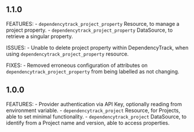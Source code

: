 ## 1.1.0
FEATURES:
	- `dependencytrack_project_property` Resource, to manage a project property.
	- `dependencytrack_project_property` DataSource, to retrieve a singular property.

ISSUES:
	- Unable to delete project property within DependencyTrack, when using `dependencytrack_project_property` resource.

FIXES:
	- Removed erroneous configuration of attributes on `dependencytrack_project_property` from being labelled as not changing.

## 1.0.0

FEATURES:
	- Provider authentication via API Key, optionally reading from environment variable.
	- `dependencytrack_project` Resource, for Projects, able to set minimal functionality.
	- `dependencytrack_project` DataSource, to identify from a Project name and version, able to access properties.
